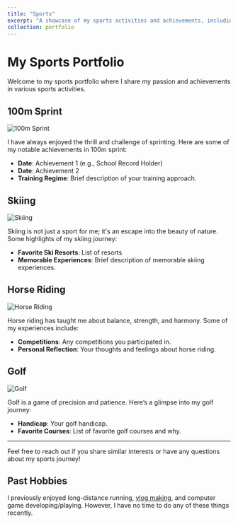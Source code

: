 ```yaml
---
title: "Sports"
excerpt: "A showcase of my sports activities and achievements, including sprinting, skiing, horse riding, golf and so on.<br/><img src='https://kantrum.github.io/huangjiongtao.github.io/images/profile.png'>"
collection: portfolio
---
```


# My Sports Portfolio

Welcome to my sports portfolio where I share my passion and achievements in various sports activities.

## 100m Sprint

![100m Sprint](https://kantrum.github.io/huangjiongtao.github.io/images/profile.png)

I have always enjoyed the thrill and challenge of sprinting. Here are some of my notable achievements in 100m sprint:

- **Date**: Achievement 1 (e.g., School Record Holder)
- **Date**: Achievement 2
- **Training Regime**: Brief description of your training approach.

## Skiing

![Skiing](https://kantrum.github.io/huangjiongtao.github.io/images/profile.png)

Skiing is not just a sport for me; it's an escape into the beauty of nature. Some highlights of my skiing journey:

- **Favorite Ski Resorts**: List of resorts
- **Memorable Experiences**: Brief description of memorable skiing experiences.

## Horse Riding

![Horse Riding](https://kantrum.github.io/huangjiongtao.github.io/images/profile.png)

Horse riding has taught me about balance, strength, and harmony. Some of my experiences include:

- **Competitions**: Any competitions you participated in.
- **Personal Reflection**: Your thoughts and feelings about horse riding.

## Golf

![Golf](https://kantrum.github.io/huangjiongtao.github.io/images/profile.png)

Golf is a game of precision and patience. Here’s a glimpse into my golf journey:

- **Handicap**: Your golf handicap.
- **Favorite Courses**: List of favorite golf courses and why.

---

Feel free to reach out if you share similar interests or have any questions about my sports journey!





[a fantastic speech]:https://youtu.be/Dzx84KpGNoE
[best universities in my hometown]:https://www.fzu.edu.cn/


## Past Hobbies

I previously enjoyed long-distance running, [vlog making](https://space.bilibili.com/594030035), and computer game developing/playing. However, I have no time to do any of these things recently.
